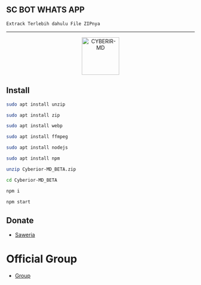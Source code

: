## SC BOT WHATS APP

 	Extrack Terlebih dahulu File ZIPnya
-----------------------------------------------------

<p align="center">
<img src="https://github.com/zeeoneofficial/Haruka-Md/blob/v1/media/Haruka.jpg" alt="CYBERIR-MD" width="100"/>


## Install

```bash
sudo apt install unzip 
```
```bash
sudo apt install zip
```
```bash
sudo apt install webp
```
```bash
sudo apt install ffmpeg
```
```bash
sudo apt install nodejs
```
```bash
sudo apt install npm
```
```bash
unzip Cyberior-MD_BETA.zip
```
```bash
cd Cyberior-MD_BETA
```
```bash
npm i
```
```bash
npm start
```

## Donate
- [Saweria](https://saweria.co/arthasyarif)


# Official Group
- [Group](##)

